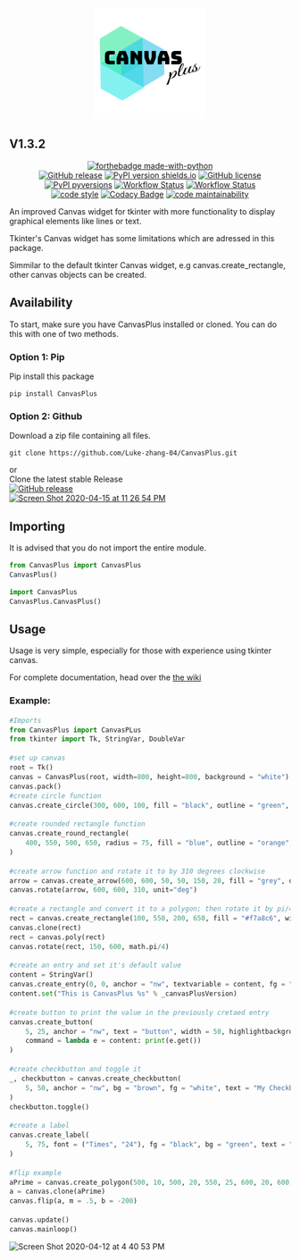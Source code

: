<div align="center"><img src="assets/logo.png" /></div>

## V1.3.2 ##
<p align="center">
    <a href="https://www.python.org/"><img alt="forthebadge made-with-python" src="http://ForTheBadge.com/images/badges/made-with-python.svg"/></a><br/>
    <a href="https://GitHub.com/Luke-zhang-04/CanvasPlus/releases"><img alt="GitHub release" src="https://img.shields.io/github/release/Luke-zhang-04/CanvasPlus?logo=GitHub"/></a>
    <a href="https://pypi.python.org/pypi/canvasplus"><img alt="PyPI version shields.io" src="https://img.shields.io/pypi/v/canvasplus.svg?logo=pypi&logoColor=white"/></a>
    <a href="https://github.com/Luke-zhang-04/CanvasPlus/blob/master/LICENSE"><img alt="GitHub license" src="https://img.shields.io/github/license/Luke-zhang-04/CanvasPlus"/></a>
    <a href="https://pypi.python.org/pypi/CanvasPlus/"><img alt="PyPI pyversions" src="https://img.shields.io/pypi/pyversions/CanvasPlus.svg?logo=pypi&logoColor=white"/></a>
    <a href="https://github.com/Luke-zhang-04/CanvasPlus/actions?query=workflow%3APython-package"><img alt="Workflow Status" src="https://github.com/luke-zhang-04/CanvasPLus/workflows/Python-package/badge.svg"/></a>
    <a href="https://github.com/Luke-zhang-04/CanvasPlus/actions?query=workflow%3APython-package"><img alt="Workflow Status" src="https://img.shields.io/github/workflow/status/luke-zhang-04/CanvasPlus/Python-package?logo=python&logoColor=blue"/></a><br/>
    <a href="https://github.com/psf/black"><img alt="code style" src="https://img.shields.io/badge/code%20style-black-000000.svg?logo=python&logoColor=blue"/></a>
    <a href="https://app.codacy.com/manual/luke.zhang2004/CanvasPlus?utm_source=github.com&utm_medium=referral&utm_content=Luke-zhang-04/CanvasPlus&utm_campaign=Badge_Grade_Dashboard"><img alt="Codacy Badge" src="https://api.codacy.com/project/badge/Grade/37320c28d7e348a3b378756a6da80e62"/></a>
    <a href=""><img alt="code maintainability" src="https://img.shields.io/codeclimate/maintainability-percentage/Luke-zhang-04/CanvasPlus?logo=code-climate"/></a>
</p>

An improved Canvas widget for tkinter with more functionality to display graphical elements like lines or text. 

Tkinter's Canvas widget has some limitations which are adressed in this package.

Simmilar to the default tkinter Canvas widget, e.g canvas.create_rectangle, other canvas objects can be created.

## Availability ##
To start, make sure you have CanvasPlus installed or cloned. You can do this with one of two methods.
### Option 1: Pip ###
Pip install this package
```
pip install CanvasPlus
```
### Option 2: Github ###
Download a zip file containing all files.
```
git clone https://github.com/Luke-zhang-04/CanvasPlus.git
```
or<br/>
Clone the latest stable Release<br/>
[![GitHub release](https://img.shields.io/github/release/Luke-zhang-04/CanvasPlus)](https://GitHub.com/Luke-zhang-04/CanvasPlus/releases/)<br/>
[![Screen Shot 2020-04-15 at 11 26 54 PM](https://user-images.githubusercontent.com/55749227/79411325-991b7680-7f70-11ea-9415-84e978fb76ca.png)](https://github.com/Luke-zhang-04/CanvasPlus/releases)
## Importing ##
It is advised that you do not import the entire module.
```python
from CanvasPlus import CanvasPlus
CanvasPlus()
```
```python
import CanvasPlus
CanvasPlus.CanvasPlus()
```

## Usage ##
Usage is very simple, especially for those with experience using tkinter canvas.

For complete documentation, head over the [the wiki](https://github.com/Luke-zhang-04/CanvasPlus/wiki)

### Example: ###
```python
#Imports
from CanvasPlus import CanvasPLus
from tkinter import Tk, StringVar, DoubleVar

#set up canvas
root = Tk()
canvas = CanvasPlus(root, width=800, height=800, background = "white")
canvas.pack()
#create circle function
canvas.create_circle(300, 600, 100, fill = "black", outline = "green", width = 3)

#create rounded rectangle function
canvas.create_round_rectangle(
    400, 550, 500, 650, radius = 75, fill = "blue", outline = "orange", width = 5
)   

#create arrow function and rotate it to by 310 degrees clockwise
arrow = canvas.create_arrow(600, 600, 50, 50, 150, 20, fill = "grey", outline = "black")
canvas.rotate(arrow, 600, 600, 310, unit="deg")

#create a rectangle and convert it to a polygon; then rotate it by pi/4 radians (45 degrees)
rect = canvas.create_rectangle(100, 550, 200, 650, fill = "#f7a8c6", width = 0)
canvas.clone(rect)
rect = canvas.poly(rect)
canvas.rotate(rect, 150, 600, math.pi/4)

#create an entry and set it's default value
content = StringVar()
canvas.create_entry(0, 0, anchor = "nw", textvariable = content, fg = "blue", bg = "gold")
content.set("This is CanvasPlus %s" % _canvasPlusVersion)

#create button to print the value in the previously cretaed entry
canvas.create_button(
    5, 25, anchor = "nw", text = "button", width = 50, highlightbackground = "red",
    command = lambda e = content: print(e.get())
)

#create checkbutton and toggle it
_, checkbutton = canvas.create_checkbutton(
    5, 50, anchor = "nw", bg = "brown", fg = "white", text = "My Checkbutton"
)
checkbutton.toggle()

#create a label
canvas.create_label(
    5, 75, font = ("Times", "24"), fg = "black", bg = "green", text = "By Luke-zhang-04", anchor = "nw"
)

#flip example
aPrime = canvas.create_polygon(500, 10, 500, 20, 550, 25, 600, 20, 600, 10, fill = "yellow", outline = "black")
a = canvas.clone(aPrime)
canvas.flip(a, m = .5, b = -200)

canvas.update()
canvas.mainloop()
```

![Screen Shot 2020-04-12 at 4 40 53 PM](https://user-images.githubusercontent.com/55749227/79079310-60fc0580-7cdc-11ea-9452-ab0d625fb549.png)